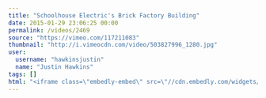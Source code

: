 ```yaml
---
title: "Schoolhouse Electric's Brick Factory Building"
date: 2015-01-29 23:06:25 00:00
permalink: /videos/2469
source: "https://vimeo.com/117211083"
thumbnail: "http://i.vimeocdn.com/video/503827996_1280.jpg"
user:
  username: "hawkinsjustin"
  name: "Justin Hawkins"
tags: []
html: "<iframe class=\"embedly-embed\" src=\"//cdn.embedly.com/widgets/media.html?src=http%3A%2F%2Fplayer.vimeo.com%2Fvideo%2F117211083&wmode=transparent&src_secure=1&url=http%3A%2F%2Fvimeo.com%2F117211083&image=http%3A%2F%2Fi.vimeocdn.com%2Fvideo%2F503827996_1280.jpg&key=daaebf4d9cdd46779200162d0ca86e20&type=text%2Fhtml&schema=vimeo\" width=\"1280\" height=\"720\" scrolling=\"no\" frameborder=\"0\" allowfullscreen></iframe>"
---
```


